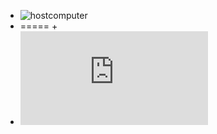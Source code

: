 + ![hostcomputer](https://avatars1.githubusercontent.com/u/25133519?v=4&s=20)
+ ===== +
+ ![hostcomputer](https://rawgit.com/hostcomputer/130159523c694f84013c66f4c7644b7a/raw/b4fe77851f0e62730932f1d69171b9c8368b82df/README.md)
